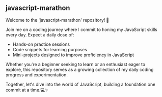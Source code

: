 ## javascript-marathon

Welcome to the 'javascript-marathon' repository! 🚀 

Join me on a coding journey where I commit to honing my JavaScript skills every day. Expect a daily dose of:

- Hands-on practice sessions
- Code snippets for learning purposes
- Mini-projects designed to improve proficiency in JavaScript

Whether you're a beginner seeking to learn or an enthusiast eager to explore, this repository serves as a growing collection of my daily coding progress and experimentation.

Together, let's dive into the world of JavaScript, building a foundation one commit at a time.💻✨ 
